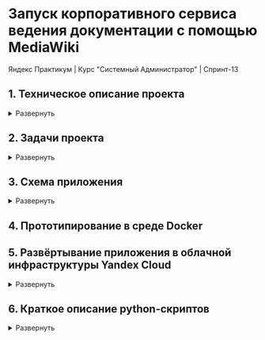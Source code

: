 # Запуск корпоративного сервиса ведения документации с помощью MediaWiki
Яндекс Практикум | Курс "Системный Администратор" | Спринт-13  

## 1. Техническое описание проекта
<!-- # Техническое описание проекта -->
<details>
<summary>Развернуть</summary>
<!-- START_1. project_technical_description.md -->
<!-- # Техническое описание проекта -->

<!-- ### Техническое описание проекта -->

### Техническое описание проекта
Проект предусматривает развертывание корпоративного сервиса ведения документации с использованием приложения MediaWiki. 

Система должна функционировать на ОС Ubuntu 22.04 и поддерживать работу с PostgreSQL для хранения данных.  

Основной задачей является обеспечение доступности сервиса для начальной нагрузки в 40 пользователей через веб-интерфейс, использующий HTTP-протокол. 

Для балансировки нагрузки будет использоваться Nginx, а для мониторинга инфраструктуры — Zabbix.  

Также требуется обеспечить регулярное резервное копирование базы данных с использованием pg_dump.
<!-- END_1. project_technical_description.md -->
</details>

## 2. Задачи проекта
<!-- # Задачи проекта -->

<details>
<summary>Развернуть</summary>
<!-- START_2. project_objectives.md -->
<!-- # Задачи проекта -->

<!-- ### Задачи проекта -->

### Задачи проекта:

#### 1. Проектирование инфраструктуры:
Разработка схемы развертывания корпоративного сервиса документации на основе MediaWiki. Схема должна включать все ключевые компоненты (серверы, базы данных, балансировщики и вспомогательные сервисы) и описывать их взаимодействие.

#### 2. Запуск инфраструктуры:
Установка и настройка MediaWiki, PostgreSQL и вспомогательных сервисов (Nginx, Zabbix). Конфигурирование балансировки нагрузки и настройка нескольких экземпляров MediaWiki.

#### 3. Настройка резервного копирования и восстановления:
Создание и тестирование скриптов для резервного копирования файлов и баз данных. Определение расписания для регулярного создания резервных копий.

#### 4. Организация мониторинга:
Установка и настройка Zabbix для мониторинга доступности сервисов и состояния инфраструктуры. Настройка оповещений для быстрого реагирования на проблемы.

#### 5. Проверка отказоустойчивости:  
Проведение тестирования отказоустойчивости системы: проверка работы после отключения серверов, восстановления из резервных копий и репликации данных.
<!-- END_2. project_objectives.md -->
</details>

## 3. Схема приложения 

<!-- # Cхема приложения -->
<details>
<summary>Развернуть</summary>
<!-- START_3. app_deploy_schema_v4.md -->
<!-- # Cхема приложения -->

<!-- ### Cхема приложения -->
### Cхема приложения

### Компоненты:
1. **VM-0** — Сервисная ВМ (Администрирование и деплой)
   - Стек: Alpine Linux v3.20, Docker, GitHub, Terraform, Ansible, Python.
2. **VM-1 + VHDD-1** — Система мониторинга (Zabbix + PostgreSQL)
   - Стек: Ubuntu 22.04, Zabbix-Server, PostgreSQL.
3. **VM-2** — Прокси-сервер для запросов пользователей
   - Стек: Ubuntu 22.04, Nginx, PostgreSQL.
4. **(VM-3, VM-4)** — Серверы MediaWiki. Обработка запросов пользователей
   - Стек: Ubuntu 22.04, MediaWiki, Zabbix-agent.
5. **VM-5** — Прокси-сервер для баз данных
   - Стек: Ubuntu 22.04, HAProxy, Zabbix-agent.
6. **VM-6 + VSSD-1** — Primary БД
   - Стек: Ubuntu 22.04, PostgreSQL, Zabbix-agent.
7. **VM-7 + VHDD-2 + VHDD-3** — Standby БД (Репликация и резервное копирование)
   - Стек: Ubuntu 22.04, PostgreSQL, Zabbix-agent.

### Описание:
1. VM-0: Сервисная ВМ (Администрирование и деплой)
Администратор использует Docker-контейнеры и GitHub-репозиторий для автоматического развертывания, управления и запуска Python-скриптов на сервисной ВМ. ВМ служит точкой входа для управления всей системой.

2. VM-1 + VHDD-1: Система мониторинга (Zabbix + PostgreSQL)
Система мониторинга отвечает за контроль состояния всех компонентов инфраструктуры. Zabbix-сервер собирает и анализирует данные с серверов, а PostgreSQL хранит информацию мониторинга. Данные записываются на примонтированный жесткий диск (VHDD-1), чтобы избежать потерь данных в случае сбоя системы.

3. VM-2: Прокси-сервер для запросов пользователей
Nginx-прокси принимает входящие запросы пользователей, полученные через веб-интерфейс, и распределяет их между серверами MediaWiki (VM-3 и VM-4) в зависимости от нагрузки. Это обеспечивает балансировку нагрузки и доступность системы для пользователей.

4. Cерверы MediaWiki (VM-3, VM-4)
Эти серверы обрабатывают запросы пользователей, направленные на работу с документацией. Они также передают запросы к базам данных через прокси-сервер HAProxy (VM-5). Серверы MediaWiki поддерживаются агентами Zabbix для мониторинга состояния.

5. VM-5: Прокси-сервер для баз данных
HAProxy на VM-5 отвечает за распределение запросов от серверов MediaWiki к базам данных (Primary и Standby). Запросы на запись (write) направляются на Primary БД (VM-6), а запросы на чтение (read) могут отправляться как на Primary, так и на Standby БД (VM-7), в зависимости от нагрузки.

6. VM-6 + VSSD-1: Primary БД
Primary БД обрабатывает запросы (read/write), поступающие через HAProxy. Данные хранятся на выделенном виртуальном SSD-диске (VSSD-1) для повышения скорости работы и надежности хранения. VM-6 реплицирует данные на VM-7 для обеспечения отказоустойчивости.

7. VM-7 + VHDD-2 + VHDD-3: Standby БД
Standby БД получает реплицированные данные с Primary БД в асинхронном режиме, что обеспечивает отказоустойчивость и возможность восстановления данных в случае сбоя. Standby БД также может обрабатывать запросы на чтение. Резервное копирование данных осуществляется на VHDD-3 с помощью pg_dump  

[Ссылка на .drawio-файл](/project_documentation/mediafiles/3.%20app_deploy_schema_files_v4/3.%20app_deploy_schema_v4.drawio)  

![Схема развертываемого приложения](/project_documentation/mediafiles/3.%20app_deploy_schema_files_v4/3.%20app_deploy_schema_v4.svg)  



<!-- END_3. app_deploy_schema_v4.md -->
</details> 

## 4. Прототипирование в среде Docker

## 5. Развёртывание приложения в облачной инфраструктуры Yandex Cloud

<details>
<summary>Развернуть</summary> 

### 5.1. Настройка сервисной ВМ с помощью Docker

<details>
<summary>Развернуть</summary>   
<!-- START_5.1. service_vm_docker_setup.md -->
<!-- # Настройка сервисной ВМ с помощью Docker -->

#### Настройка сервисной ВМ с помощью Docker

1. Скачивание и установка [Docker-desktop](https://www.docker.com/products/docker-desktop/ "Скачать Docker-desktop")
2. Установка расширения [vscode Docker](https://marketplace.visualstudio.com/items?itemName=ms-azuretools.vscode-docker)
3. Скачивание Dockerfile из репозитория [GitHub](https://github.com/vepsong/YP-sp13_MediaWiki)
4. Создание образа ОС Alpine Linux с необходимыми пакетами и зависимостями из инструкций [Dockerfile](/Dockerfile "Ссылка на Dockerfile")
    
       docker build -t mediawiki_service_alpine .

       # - docker build - создает Docker-образ
       # - -t mediawiki_service_alpine - произвольное имя образа
       # - . - контекст сборки (где искать Dockerfile). В данном случае — в текущей директории

5. Запуск контейнера на основе созданного образа "Alpine Linux:latest"

       docker run --hostname vm-0-service --name mediawiki_service_alpine-container -it mediawiki_service_alpine bash

       # - --hostname <имя хоста> - произвольное название ВМ
       # - --name <имя контейнера> - произвольное имя контейнера
       # - it <название image> - Название image из которого будет собран контейнер
       # - bash - оболочка

6. Добавление запущенного Docker-контейнера в vscode workspace для удобства работы

    ![Открытие Docker-контейнера в vscode](/project_documentation/mediafiles/5.%20app_deploy_in_yandex_cloud/5.1.%20service_vm_docker_setup.gif)



<!-- END_5.1. service_vm_docker_setup.md -->
</details> 

### 5.2. Подготовительная работа

<details>
<summary>Развернуть</summary> 

<!-- START_5.2. preparatory_tasks.md -->
<!-- Подготовительная работа -->

#### Подготовительная работа

1. Клонирование [git-репозитория](https://github.com/vepsong/YP-sp13_MediaWiki) на созданную ВМ (в каталог ~)

2. Создание файла с данными для аутентификации в Yandex Cloud — **yc_meta.json**

       В ~/<имя репозитория>/credentials создать yc_meta.json и наполнить его данными из web-консоли Yandex Cloud
       
       Для примера использовать ~/<имя репозитория>/credentials/templates/yc_meta_EXAMPLE.json

3. [Создание файла конфигурации провайдера](https://yandex.cloud/ru/docs/ydb/terraform/install "Провайдер устанавливает соединение с YDB и предоставляет API-методы.") — **.terraformrc**

       В ~/<имя репозитория>/credentials создать .terraformrc и наполнить его данными из документации Yandex Cloud

       Для примера можно использовать ~/<имя репозитория>/credentials/templates/.terraformrc_EXAMPLE

    [Ссылка на документацию](https://yandex.cloud/ru/docs/ydb/terraform/install)

4. Настройка профиля Yandex Cloud CLI  (если не был настроен ранее)

       # Начало настройки профиля
       yc init

       # Продолжение настройки согласно сообщениям командной строки

       # Проверка настроек профиля Yandex Cloud CLI
       yc config list
<!-- END_5.2. preparatory_tasks.md -->

</details> 



### 5.3. Запуск конвеера. Автоматический запуск и инициализация Yandex Cloud, Terrraform

<details>
<summary>Развернуть</summary> 

<!-- START_5.3. start_pipeline.md -->
<!-- Запуск конвеера -->

#### Запуск конвеера

1. Запуск Python-скрипта [**add_env_var.py**](python-scripts/add_env_var.py) для автоматической установки переменных окружения  

- После выполнения скрипта **обязательно перезапустить терминал**  

2. Запуск Python-скрипта [**start_pipeline.py**](python-scripts/start_pipeline.py.py)


- Cкрипт содержит в себе вызовы скриптов: 
  - [yc_service_account_configuration.py](python-scripts/yc_service_account_configuration.py) для автоматической настройки аккаунта Yandex Cloud

  - [terraform_init.py](python-scripts/terraform_init.py) для автоматической установки провайдера для работы с YDB

  - [update_terraform_meta.py](python-scripts/update_terraform_meta.py) для автоматического формирования terraform_meta.txt  

      - Файлы с публичными и приватными SSH-ключами создаются в папке ~/.ssh автоматически при сборке образа и запуске нового контейнера

      - Если необходимо использовать те, же ключи, что и на другой, уже развернутой ВМ, то их нужно оттуда вручную скопировать на новую ВМ и запустить скрипт

      - Файлы main.tf, output.tf, providers.tf, terraform.tfstate уже сконфигурированы. Ничего менять не нужно

3. Дополнительная информация

- Основные команды для работы с Terraform  
  Выполнять из директории с файлами Terraform
  
  <details>
  <summary>Развернуть</summary>  
      
      # Проверка синтаксиса всех файлов формата tf 
      terraform validate
               
      # Планирование и проверка того, что будет сделано Terraform  
      terraform plan

      # Начало работы и деплоя Terraform. 
      terraform apply -auto-approve

      # Cинхронизация состояния ресурсов с облачным провайдером (обновится файл terraform.tfstate)
      terraform refresh

      # Удаление всех созданных ресурсов
      terraform destroy -auto-approve

      # Остановка созданных ресурсов
      # Получение списка ВМ
      yc compute instance list
      # Остановка нужной ВМ
      yc compute instance stop --id <instance-id> 

      # Пересоздание ресурса
      # terraform taint помечает ресурс как "поврежденный"
      terraform taint 'yandex_compute_instance.group<НОМЕР ГРУППЫ>["vm-<НОМЕР ВМ>"]'
  </details>




<!-- END_5.3. start_pipeline.md -->
</details>


### 5.4 Настройка Ansible

<details>
<summary>Развернуть</summary>  

<!-- START_5.4. ansible_setup.md -->
<!-- # Настройка Ansible для автоматической конфигурации сервиса -->

#### Настройка Ansible для автоматической конфигурации сервиса

1. Запуск Python-скрипта [**update_ansible_inventory.py**](python-scripts/update_ansible_inventory.py) для автоматического и динамического формирования inventory.yaml

- Cкрипт содержит в себе вызовы сторонних скриптов: 
  - [update_ansible_meta.py](python-scripts/update_ansible_meta.py) - Создание файла "ansible_meta.json" с мета-данными Ansible
  - [add_env_var.py](python-scripts/add_env_var.py) - Создание файла "terraform_vm_data.json" c данными ВМ

- Cкрипт содержит в себе вызовы функций из сторонних скриптов: 
  - [from data_handler_update_ansible_inventory](python-scripts/data_handler_update_ansible_inventory.py) import create_group_vars, get_vm_info - Обработка данных из "ansible_meta.json" и "terraform_vm_data.json"
  - **from [ansible_structure](python-scripts/ansible_structure.py) import dynamic_groups**


        # ansible_structure.py содержит словарь dynamic_groups
        # Он предназначен для выстраивания структуры групп, подгрупп и входящих в них ВМ.
        # Он уже настроен. Но, при необходимости, можно менять структуру файла inventory.yaml

        # Просмотреть список созданных через Terraform ВМ      
        ~/<имя репозитория>/<папка Terraform> terraform output 
        # Или в файле ~/<имя репозитория>/<папка Terraform>/terraform.tfstate

2. Pipeline по запуску playbook'ов playbook
   - Изменение имени хостов всех ВМ
            ansible-playbook playbook.yaml -i inventory.yaml --tags="change_hostname"

   - Монтирование внешних жестких дисков, инициализация LVM.  
      - Будут созданы: disk Partition, Physical Volume, Group Volume, Logical Volume, точка монтирования в /opt, запись в /etc/fstab для автомонтирования диска после перезапуска ВМ

            ansible-playbook playbook.yaml -i inventory.yaml --tags="mount_external_disks"

   - Размонтирование внешних жестких дисков, деинициализация LVM.  

            ansible-playbook playbook.yaml -i inventory.yaml --tags="unmount_external_disks"

   - Установка пакетов для postgresql  
            ansible-playbook playbook.yaml -i inventory.yaml --tags="setup_db_postgresql"


3. Дополнительная информация

- Основные команды для работы с Ansible  
  Выполнять из директории с файлами Ansible
  
  <details>
  <summary>Развернуть</summary>  
      
      # Проверка синтаксиса и доступности облачных ресурсов
      ansible all -m ping -i inventory.yaml  

      # Установка или обновление коллекции
      ansible-galaxy collection install <имя коллекции>  

      # Список установленных коллекций
      ansible-galaxy collection list  

      # Создание роли (исп. для разграничения задач, которые будут выполняться в рамках playbook)
      ansible-galaxy init <название роли>

      # Список используемых ролей
      ansible-galaxy role list  

      # Запуск playbook
      ansible-playbook <название playbook>.yaml -i <название файла с inventory>.yaml --tags="<указать тег>"

        Пример:
        ansible-playbook mount_disks_playbook.yaml -i inventory.yaml --tags="moint_dir"


  </details> 

<!-- END_5.4. ansible_setup.md -->

</details>


### 5.5 Настройка PostgreSQL

<details>
<summary>Развернуть</summary>  

<!-- START_5.5. postgresql_setup.md -->
<!-- # Настройка PostgreSQL -->

#### Настройка PostgreSQL

1. Общие настройки для Primary и Standby PostgreSQL


   <details>
   <summary>Развернуть</summary> 
   
    - Установка postgresql

          # Обновление пакетов репозитория, установка postgresql, добавление в автозагрузку
          sudo apt update && sudo apt upgrade -y
          sudo apt install postgresql 
          sudo systemctl enable postgresql

          # Проверка установки: автозапуск и статус службы
          systemctl is-enabled postgresql
          systemctl status postgresql

   </details>  
  


2. Настройка Primary PostgreSQL


   <details>
   <summary>Развернуть</summary> 
   
    - Создание новой роли 

          # Создание новых пользователей: wikiuser (основной), syncuser (для репликации)
          sudo -u postgres createuser -P wikiuser
          sudo -u postgres createuser --replication -P syncuser
              - --replication - право на репликацию
          # Создание базы данных
          sudo su - postgres
          psql
          CREATE DATABASE my_wiki;
          # Назначение пользователю прав на базу данных
          sudo su - postgres
          psql
          GRANT ALL PRIVILEGES ON DATABASE my_wiki to wikiuser; 
          # Вывод списка пользоватей с правами
          psql
          \du
          # Вывод списка баз данных
          \l

    - Настройка сетевого подключения

          # Вывод информации о ip и NAT-ip
          # При использовании tailscale, указать NAT-ip оттуда
          ip addr show
          curl ifconfig.me

          # В конец файла /etc/postgresql/14/main/pg_hba.conf добавить параметры подключения для wikiuser (основной) и syncuser (для репликации)
          host my_wiki       wikiuser       10.10.0.0/16               scram-sha-256
          host my_wiki       wikiuser       100.64.1.35/32             scram-sha-256
          host my_wiki       wikiuser       77.137.79.100/32           scram-sha-256  
          host replication   syncuser       10.10.0.0/16               scram-sha-256  
          host replication   syncuser       100.64.1.35/32             scram-sha-256
          host replication   syncuser       77.137.79.100/32           scram-sha-256  

              - host my_wiki - база данных для поключения по сети
              - wikiuser - имя пользователя
              - 10.10.0.0/16 - из какой сети разрешено подлкючение
              - scram-sha-256 - авторизация по паролю

          # Настроить /etc/postgresql/14/main/postgresql.conf
          listen_addresses = '*'
          wal_level = replica
              - listen_addresses - какие адреса могут поключаться к БД      
              - wal_level - WAL это журнал транзакций, а wal_level определяет объём записываемых в него данных.  

          # Перезапустить сервис
          sudo systemctl restart postgresql 

          # в случае проблем с подключением проверить запросы на порт
          sudo ss -an4p |grep 5432
          # Посмотреть логи
          sudo tail -n 50 /var/log/postgresql/postgresql-*.log

          # Подключение к БД my_wiki
          sudo su - postgres
          psql --host 10.11.1.131 --username wikiuser --password --dbname my_wiki 
              - 10.11.1.131 - ip-адрес БД

    <!-- - Настройка репликации

          # Настроить /etc/postgresql/14/main/postgresql.conf
          # Раскомментировать wal_level = replica -->


    </details>  




3. Настройка Standby PostgreSQL


  <details>
  <summary>Развернуть</summary> 

    - Настройка репликации

          # Настроить /etc/postgresql/14/main/postgresql.conf
          hot_standby = on

    - Копирование БД с Primary PostgreSQL

          # Остановка сервиса
          sudo systemctl stop postgresql
          # Удаление старой БД
          sudo -u postgres rm -rf /var/lib/postgresql/14/main/
          # Запуск сервиса
          sudo systemctl start postgresql  
          # Создание backup'a
          sudo -u postgres pg_basebackup -h 10.11.1.131 -D /var/lib/postgresql/14/main -U syncuser -P -v -R
              - h MAIN_IP — адрес главного сервера
              - D — папка, куда нужно положить backup
              - U — пользователь для подключения
              - P — запрашивает ввод пароля
              - v — выводит подробный лог выполнения команды
              - R — создаёт в папке с базами данных файл standby.signal. Это маркер для сервера PostgreSQL, что нужно запуститься в резервном режиме


  </details>  



3. Дополнительная информация

- Основные команды для работы с PostgreSQL  

  <details>
  <summary>Развернуть</summary>  
      
      # Вход в аккаунт postgres
      sudo -i -u postgres
      # Открытие консоли postgres
      psql
      # Выход из консоли
      \q
      # Выход из оболочки пользователя
      Ctrl+D
      # Просмотр статуса подключения
      \conninfo
      # Список БД
      \l
      # Подключение к БД
      \c <имя БД>
      # Просмотр списка ролей (пользователей)
      \du
      # Создать новую роль
      createuser --interactive
      # Создать новую БД
      createdb <имя БД>

      # Работа в консоли БД postgres подразумевает, что в linux существует такой же акк
      # После создания новой БД выходим из акк postgres > создаем в linux нового пользователя с именем БД > переключаемся на него > подключаемся к консоли
      sudo adduser <имя пользователя linux>
      sudo -i -u <имя созданного пользователя linux>
      psql

  </details> 

<!-- END_5.5. postgresql_setup.md -->

</details>
</details>


## 6. Краткое описание python-скриптов

<details>
<summary>Развернуть</summary>


<!-- START_10. python_scripts_short_description.md -->
#### Краткое описание python-скриптов

#### Основные
1. add_env_var.py - Добавление переменных окружения **(после выполнения обязательно перезапустить терминал)**
   - Добавленные переменные окружения используются во всех последующих скриптах
   - Содержит вызовы:
      - utils.py - Хранилище общих и частоиспользуемых функций 

2. start_pipeline.py - Конвеер автоматического запуска и инициализации Yandex Cloud, Terrraform
   - Содержит вызовы:
      - utils.py - Хранилище общих и частоиспользуемых функций 
      - yc_service_account_configuration.py - Создание и настройка сервисного аккаунта Yandex Cloud
      - terraform_init.py - Инициализация Terraform
      - update_terraform_meta.py - Актуализация meta-данных Terraform для передачи на создаваемые ВМ

3. update_ansible_inventory.py - Автоматическое формирование inventory.yaml для Ansible

   - Содержит вызовы:
      - [update_ansible_meta.py](python-scripts/update_ansible_meta.py) - Создание файла "ansible_meta.json" с мета-данными Ansible
      - [add_env_var.py](python-scripts/add_env_var.py) - Создание файла "terraform_vm_data.json" c данными ВМ

    - Cкрипт содержит в себе вызовы сторонних скриптов: 
        - [update_ansible_meta.py](python-scripts/update_ansible_meta.py) - Создание файла "ansible_meta.json" с мета-данными Ansible
        - [add_env_var.py](python-scripts/add_env_var.py) - Создание файла "terraform_vm_data.json" c данными ВМ

    - Cкрипт содержит в себе вызовы функций из сторонних скриптов: 
        - [from data_handler_update_ansible_inventory](python-scripts/data_handler_update_ansible_inventory.py) import create_group_vars, get_vm_info - Обработка данных из "ansible_meta.json" и "terraform_vm_data.json"
    - **from [ansible_structure](python-scripts/ansible_structure.py) import dynamic_groups**

          # ansible_structure.py содержит словарь dynamic_groups
          # Он предназначен для выстраивания структуры групп, подгрупп и входящих в них ВМ.
          # Он уже настроен. Но, при необходимости, можно менять структуру файла inventory.yaml

          # Просмотреть список созданных через Terraform ВМ      
          ~/<имя репозитория>/<папка Terraform> terraform output 
          # Или в файле ~/<имя репозитория>/<папка Terraform>/terraform.tfstate

#### Вспомогательные

1. utils.py - Хранилище общих и частоиспользуемых функций
2. update_readme.py - Загрузка данных из /project_documentation и обновление README.md

<!-- END_10. python_scripts_short_description.md -->
</details>
